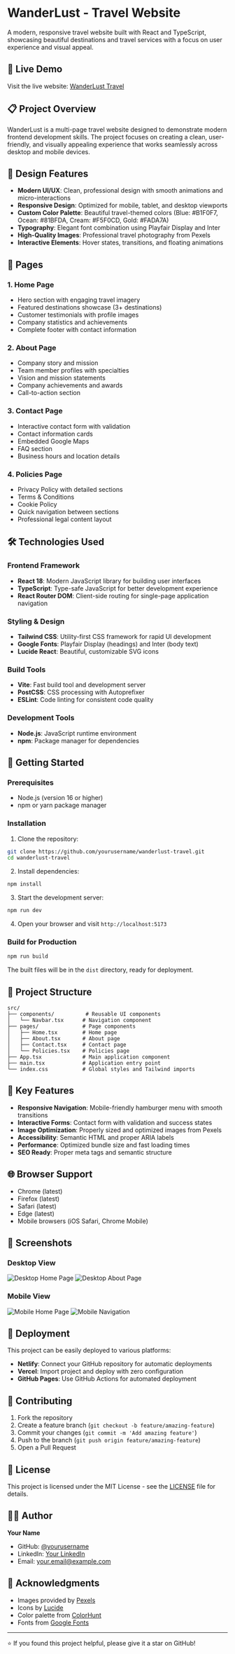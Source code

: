 # WanderLust - Travel Website

A modern, responsive travel website built with React and TypeScript, showcasing beautiful destinations and travel services with a focus on user experience and visual appeal.

## 🌟 Live Demo

Visit the live website: [WanderLust Travel](your-deployment-url-here)

## 📋 Project Overview

WanderLust is a multi-page travel website designed to demonstrate modern frontend development skills. The project focuses on creating a clean, user-friendly, and visually appealing experience that works seamlessly across desktop and mobile devices.

## 🎨 Design Features

- **Modern UI/UX**: Clean, professional design with smooth animations and micro-interactions
- **Responsive Design**: Optimized for mobile, tablet, and desktop viewports
- **Custom Color Palette**: Beautiful travel-themed colors (Blue: #B1F0F7, Ocean: #81BFDA, Cream: #F5F0CD, Gold: #FADA7A)
- **Typography**: Elegant font combination using Playfair Display and Inter
- **High-Quality Images**: Professional travel photography from Pexels
- **Interactive Elements**: Hover states, transitions, and floating animations

## 📱 Pages

### 1. Home Page
- Hero section with engaging travel imagery
- Featured destinations showcase (3+ destinations)
- Customer testimonials with profile images
- Company statistics and achievements
- Complete footer with contact information

### 2. About Page
- Company story and mission
- Team member profiles with specialties
- Vision and mission statements
- Company achievements and awards
- Call-to-action section

### 3. Contact Page
- Interactive contact form with validation
- Contact information cards
- Embedded Google Maps
- FAQ section
- Business hours and location details

### 4. Policies Page
- Privacy Policy with detailed sections
- Terms & Conditions
- Cookie Policy
- Quick navigation between sections
- Professional legal content layout

## 🛠️ Technologies Used

### Frontend Framework
- **React 18**: Modern JavaScript library for building user interfaces
- **TypeScript**: Type-safe JavaScript for better development experience
- **React Router DOM**: Client-side routing for single-page application navigation

### Styling & Design
- **Tailwind CSS**: Utility-first CSS framework for rapid UI development
- **Google Fonts**: Playfair Display (headings) and Inter (body text)
- **Lucide React**: Beautiful, customizable SVG icons

### Build Tools
- **Vite**: Fast build tool and development server
- **PostCSS**: CSS processing with Autoprefixer
- **ESLint**: Code linting for consistent code quality

### Development Tools
- **Node.js**: JavaScript runtime environment
- **npm**: Package manager for dependencies

## 🚀 Getting Started

### Prerequisites
- Node.js (version 16 or higher)
- npm or yarn package manager

### Installation

1. Clone the repository:
```bash
git clone https://github.com/yourusername/wanderlust-travel.git
cd wanderlust-travel
```

2. Install dependencies:
```bash
npm install
```

3. Start the development server:
```bash
npm run dev
```

4. Open your browser and visit `http://localhost:5173`

### Build for Production

```bash
npm run build
```

The built files will be in the `dist` directory, ready for deployment.

## 📁 Project Structure

```
src/
├── components/          # Reusable UI components
│   └── Navbar.tsx      # Navigation component
├── pages/              # Page components
│   ├── Home.tsx        # Home page
│   ├── About.tsx       # About page
│   ├── Contact.tsx     # Contact page
│   └── Policies.tsx    # Policies page
├── App.tsx             # Main application component
├── main.tsx            # Application entry point
└── index.css           # Global styles and Tailwind imports
```

## 🎯 Key Features

- **Responsive Navigation**: Mobile-friendly hamburger menu with smooth transitions
- **Interactive Forms**: Contact form with validation and success states
- **Image Optimization**: Properly sized and optimized images from Pexels
- **Accessibility**: Semantic HTML and proper ARIA labels
- **Performance**: Optimized bundle size and fast loading times
- **SEO Ready**: Proper meta tags and semantic structure

## 🌐 Browser Support

- Chrome (latest)
- Firefox (latest)
- Safari (latest)
- Edge (latest)
- Mobile browsers (iOS Safari, Chrome Mobile)

## 📸 Screenshots

### Desktop View
![Desktop Home Page](screenshots/desktop-home.png)
![Desktop About Page](screenshots/desktop-about.png)

### Mobile View
![Mobile Home Page](screenshots/mobile-home.png)
![Mobile Navigation](screenshots/mobile-nav.png)

## 🚀 Deployment

This project can be easily deployed to various platforms:

- **Netlify**: Connect your GitHub repository for automatic deployments
- **Vercel**: Import project and deploy with zero configuration
- **GitHub Pages**: Use GitHub Actions for automated deployment

## 🤝 Contributing

1. Fork the repository
2. Create a feature branch (`git checkout -b feature/amazing-feature`)
3. Commit your changes (`git commit -m 'Add amazing feature'`)
4. Push to the branch (`git push origin feature/amazing-feature`)
5. Open a Pull Request

## 📄 License

This project is licensed under the MIT License - see the [LICENSE](LICENSE) file for details.

## 👨‍💻 Author

**Your Name**
- GitHub: [@yourusername](https://github.com/yourusername)
- LinkedIn: [Your LinkedIn](https://linkedin.com/in/yourprofile)
- Email: your.email@example.com

## 🙏 Acknowledgments

- Images provided by [Pexels](https://pexels.com)
- Icons by [Lucide](https://lucide.dev)
- Color palette from [ColorHunt](https://colorhunt.co/palette/b1f0f781bfdaf5f0cdfada7a)
- Fonts from [Google Fonts](https://fonts.google.com)

---

⭐ If you found this project helpful, please give it a star on GitHub!
